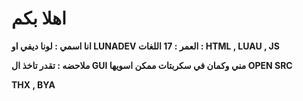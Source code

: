 # اهلا بكم 

**انا اسمي : لونا ديفي او LUNADEV 
العمر : 17 
اللغات : HTML , LUAU , JS**







**ملاحضه : 
تقدر تاخذ ال GUI مني وكمان في سكربتات ممكن اسويها OPEN SRC**



 **THX , BYA**
